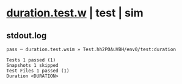 # [duration.test.w](../../../../../../examples/tests/sdk_tests/std/duration.test.w) | test | sim

## stdout.log
```log
pass ─ duration.test.wsim » Test.hh2POAuVBH/env0/test:duration

Tests 1 passed (1)
Snapshots 1 skipped
Test Files 1 passed (1)
Duration <DURATION>
```

